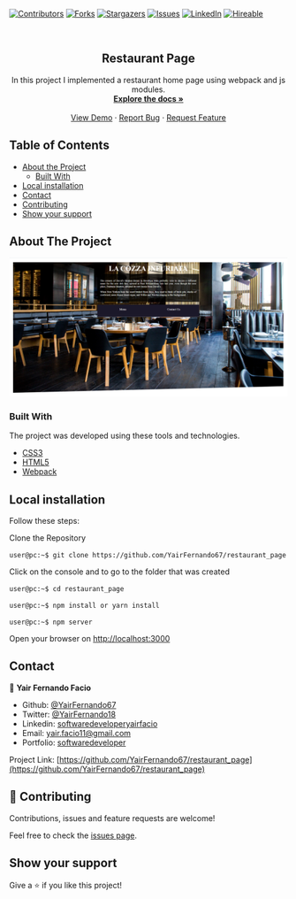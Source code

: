 [![Contributors][contributors-shield]][contributors-url]
[![Forks][forks-shield]][forks-url]
[![Stargazers][stars-shield]][stars-url]
[![Issues][issues-shield]][issues-url]
[![LinkedIn][linkedin-shield2]][linkedin-url2]
[![Hireable][hireable]][hireable-url]

<!-- PROJECT LOGO -->
<br />
<p align="center">
  <h2 align="center"> Restaurant Page</h2>

  <p align="center">
    In this project I implemented a restaurant home page using webpack and js modules.
    <br />
    <a href="https://github.com/YairFernando67/restaurant_page"><strong>Explore the docs »</strong></a>
    <br />
    <br />
    <a href="https://github.com/YairFernando67/restaurant_page">View Demo</a>
    ·
    <a href="https://github.com/YairFernando67/restaurant_page/issues">Report Bug</a>
    ·
    <a href="https://github.com/YairFernando67/restaurant_page/issues">Request Feature</a>
  </p>
</p>



<!-- TABLE OF CONTENTS -->
## Table of Contents

* [About the Project](#about-the-project)
  * [Built With](#built-with)
* [Local installation](#Local-installation)
* [Contact](#contact)
* [Contributing](#Contributing)
* [Show your support](#Show-your-support)



<!-- ABOUT THE PROJECT -->
## About The Project

![Screenshot Image](assets/logoRepo.png)

### Built With
The project was developed using these tools and technologies.
* [CSS3](https://developer.mozilla.org/en-US/docs/Web/CSS)
* [HTML5](https://www.w3schools.com/html/)
* [Webpack](https://webpack.js.org/)


## Local installation


<p>Follow these steps:</p>

Clone the Repository

```Shell
user@pc:~$ git clone https://github.com/YairFernando67/restaurant_page
```

Click on the console and to go to the folder that was created

```Shell
user@pc:~$ cd restaurant_page
```

```
user@pc:~$ npm install or yarn install
```

```
user@pc:~$ npm server
```

Open your browser on [http://localhost:3000](http://localhost:3000)

<!-- CONTACT -->
## Contact

👤 **Yair Fernando Facio**

- Github: [@YairFernando67](https://github.com/YairFernando67)
- Twitter: [@YairFernando18](https://twitter.com/YairFernando18)
- Linkedin: [softwaredeveloperyairfacio](https://www.linkedin.com/in/softwaredeveloperyairfacio/)
- Email: [yair.facio11@gmail.com](https://mail.google.com/mail/?view=cm&fs=1&tf=1&to=yair.facio11@gmail.com)
- Portfolio: [softwaredeveloper](https://yairfernando67.github.io/Portfolio/)

<p align="center">

Project Link: [https://github.com/YairFernando67/restaurant_page](https://github.com/YairFernando67/restaurant_page)

</p>

## 🤝 Contributing

Contributions, issues and feature requests are welcome!

Feel free to check the [issues page](https://github.com/YairFernando67/restaurant_page/issues).

## Show your support

Give a ⭐️ if you like this project!

<!-- MARKDOWN LINKS & IMAGES -->

[contributors-shield]: https://img.shields.io/github/contributors/YairFernando67/restaurant_page.svg?style=flat-square
[contributors-url]: https://github.com/YairFernando67/restaurant_page/graphs/contributors
[forks-shield]: https://img.shields.io/github/forks/YairFernando67/restaurant_page.svg?style=flat-square
[forks-url]: https://github.com/YairFernando67/restaurant_page/network/members
[stars-shield]: https://img.shields.io/github/stars/YairFernando67/restaurant_page.svg?style=flat-square
[stars-url]: https://github.com/YairFernando67/restaurant_page/stargazers
[issues-shield]: https://img.shields.io/github/issues/YairFernando67/restaurant_page.svg?style=flat-square
[issues-url]: https://github.com/YairFernando67/restaurant_page/issues
[license-shield]: https://img.shields.io/github/license/YairFernando67/restaurant_page.svg?style=flat-square
[license-url]: https://github.com/YairFernando67/restaurant_page/blob/master/LICENSE.txt
[linkedin-shield2]: https://img.shields.io/badge/-LinkedIn-black.svg?style=flat-square&logo=linkedin&colorB=555
[linkedin-url2]: https://www.linkedin.com/in/softwaredeveloperyairfacio/
[hireable]: https://cdn.rawgit.com/hiendv/hireable/master/styles/flat/yes.svg
[hireable-url]: https://www.linkedin.com/in/softwaredeveloperyairfacio/






